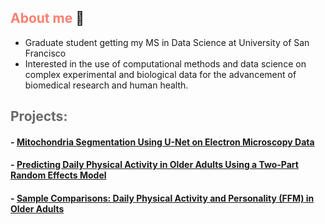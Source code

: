 ## <span style="color:salmon;">About me</span> :bust_in_silhouette:

* Graduate student getting my MS in Data Science at University of San Francisco
* Interested in the use of computational methods and data science on complex experimental and biological data for the advancement of biomedical research and human health.


## <span style="color:dimgray;">Projects: </span> 

#### - [Mitochondria Segmentation Using U-Net on Electron Microscopy Data](https://github.com/samuelcampione/UNet-mitochondria-segmentation)
#### - [Predicting Daily Physical Activity in Older Adults Using a Two-Part Random Effects Model](https://github.com/samuelcampione/Predicting-Exercise-in-Older-Adults)
#### - [Sample Comparisons: Daily Physical Activity and Personality (FFM) in Older Adults](https://github.com/samuelcampione/Predicting-Exercise-in-Older-Adults/blob/main/M1%20MRef%20Comparison.R)

<br>
